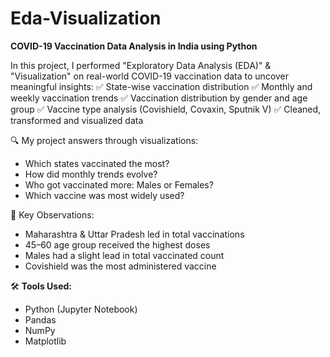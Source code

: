 # Eda-Visualization

**COVID-19 Vaccination Data Analysis in India using Python**

In this project, I performed "Exploratory Data Analysis (EDA)" & "Visualization" on real-world COVID-19 vaccination data to uncover meaningful insights:
✅ State-wise vaccination distribution 
✅ Monthly and weekly vaccination trends 
✅ Vaccination distribution by gender and age group 
✅ Vaccine type analysis (Covishield, Covaxin, Sputnik V) 
✅ Cleaned, transformed and visualized data

🔍 My project answers through visualizations:
- Which states vaccinated the most?
- How did monthly trends evolve?
- Who got vaccinated more: Males or Females?
- Which vaccine was most widely used?

📌 Key Observations:
- Maharashtra & Uttar Pradesh led in total vaccinations 
- 45–60 age group received the highest doses 
- Males had a slight lead in total vaccinated count 
- Covishield was the most administered vaccine

🛠️ **Tools Used:**
- Python (Jupyter Notebook)
- Pandas
- NumPy
- Matplotlib
